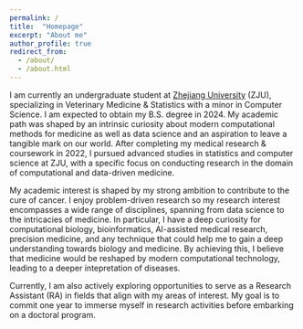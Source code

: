 ```yaml
---
permalink: /
title:  "Homepage"
excerpt: "About me"
author_profile: true
redirect_from: 
  - /about/
  - /about.html
---
```



I am currently an undergraduate student at [Zhejiang University](https://www.zju.edu.cn/english/) (ZJU), specializing in Veterinary Medicine & Statistics with a minor in Computer Science. I am expected to obtain my B.S. degree in 2024. My academic path was shaped by an intrinsic curiosity about modern computational methods for medicine as well as data science and an aspiration to leave a tangible mark on our world. After completing my medical research & coursework in 2022, I pursued advanced studies in statistics and computer science at ZJU, with a specific focus on conducting research in the domain of computational and data-driven medicine.

My academic interest is shaped by my strong ambition to contribute to the cure of cancer. I enjoy problem-driven research so my research interest encompasses a wide range of disciplines, spanning from data science to the intricacies of medicine. In particular, I have a deep curiosity for computational biology, bioinformatics, AI-assisted medical research, precision medicine, and any technique that could help me to gain a deep understanding towards biology and medicine. By achieving this, I believe that medicine would be reshaped by modern computational technology, leading to a deeper intepretation of diseases. 

Currently, I am also actively exploring opportunities to serve as a Research Assistant (RA) in fields that align with my areas of interest. My goal is to commit one year to immerse myself in research activities before embarking on a doctoral program. 
